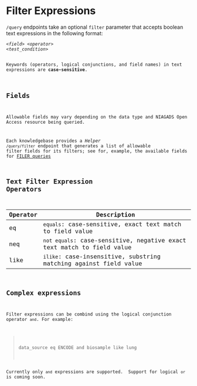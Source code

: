 # Filter Expressions

<code>/query</code> endpoints take an optional <code>filter</code> parameter that accepts boolean text expressions in the following format:

<code>\<<em>field</em>\> \<<em>operator</em>\> \<<em>test_condition</em>\>

<aside class="success">Keywords (operators, logical conjunctions, and field names) in text expressions are <strong>case-sensitive</strong>.</aside>

## Fields

Allowable fields may vary depending on the data type and NIAGADS Open Access resource being queried.  

Each knowledgebase provides a <em>Helper</em> <code>/query/filter</code> endpoint that generates a list of allowable filter fields for its filters; see for, example, the available fields for [FILER queries](#helper-allowable-filter-fields)

## Text Filter Expression Operators

|Operator|Description|
|---|---|
|eq|<code>equals</code>: case-sensitive, exact text match to field value|
|neq|<code>not equals</code>: case-sensitive, negative exact text match to field value|
|like|<code>ilike</code>: case-insensitive, substring matching against field value|

## Complex expressions

Filter expressions can be combind using the logical conjunction operator <code>and</code>. For example:

> data_source eq ENCODE and biosample like lung


<aside class="notice">Currently only <code>and</code> expressions are supported.  Support for logical <code>or</code> is coming soon.</aside>
